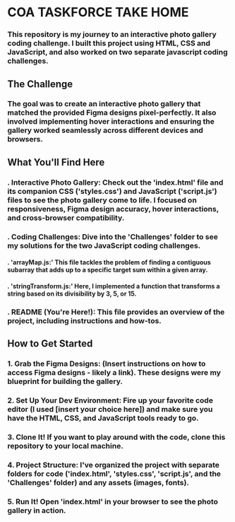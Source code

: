 # COA TASKFORCE TAKE HOME

### This repository is my journey to an interactive photo gallery coding challenge. I built this project using HTML, CSS and JavaScript, and also worked on two separate javascript coding challenges.

## The Challenge

### The goal was to create an interactive photo gallery that matched the provided Figma designs pixel-perfectly.  It also involved implementing hover interactions and ensuring the gallery worked seamlessly across different devices and browsers.

## What You'll Find Here

### . **Interactive Photo Gallery:** Check out the 'index.html' file and its companion CSS ('styles.css') and JavaScript ('script.js') files to see the photo gallery come to life. I focused on responsiveness, Figma design accuracy, hover interactions, and cross-browser compatibility.
### . **Coding Challenges:** Dive into the 'Challenges' folder to see my solutions for the two JavaScript coding challenges.
#### . 'arrayMap.js:' This file tackles the problem of finding a contiguous subarray that adds up to a specific target sum within a given array.
#### . 'stringTransform.js:' Here, I implemented a function that transforms a string based on its divisibility by 3, 5, or 15.
### . **README (You're Here!):** This file provides an overview of the project, including instructions and how-tos.

## How to Get Started

### 1. Grab the Figma Designs: (Insert instructions on how to access Figma designs - likely a link). These designs were my blueprint for building the gallery.
### 2. Set Up Your Dev Environment: Fire up your favorite code editor (I used [insert your choice here]) and make sure you have the HTML, CSS, and JavaScript tools ready to go.
### 3. Clone It! If you want to play around with the code, clone this repository to your local machine.
### 4. Project Structure: I've organized the project with separate folders for code ('index.html', 'styles.css', 'script.js', and the 'Challenges' folder) and any assets (images, fonts).
### 5. Run It! Open 'index.html' in your browser to see the photo gallery in action.


